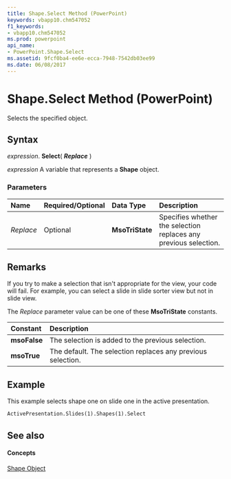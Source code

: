 ```yaml
---
title: Shape.Select Method (PowerPoint)
keywords: vbapp10.chm547052
f1_keywords:
- vbapp10.chm547052
ms.prod: powerpoint
api_name:
- PowerPoint.Shape.Select
ms.assetid: 9fcf0ba4-ee6e-ecca-7948-7542db03ee99
ms.date: 06/08/2017
---
```



# Shape.Select Method (PowerPoint)

Selects the specified object.


## Syntax

 _expression_. **Select**( **_Replace_** )

 _expression_ A variable that represents a **Shape** object.


### Parameters



|**Name**|**Required/Optional**|**Data Type**|**Description**|
|:-----|:-----|:-----|:-----|
| _Replace_|Optional|**MsoTriState**|Specifies whether the selection replaces any previous selection.|

## Remarks

If you try to make a selection that isn't appropriate for the view, your code will fail. For example, you can select a slide in slide sorter view but not in slide view.

The  _Replace_ parameter value can be one of these **MsoTriState** constants.



|**Constant**|**Description**|
|:-----|:-----|
|**msoFalse**| The selection is added to the previous selection.|
|**msoTrue**|The default. The selection replaces any previous selection.|

## Example

This example selects shape one on slide one in the active presentation.


```vb
ActivePresentation.Slides(1).Shapes(1).Select
```


## See also


#### Concepts


[Shape Object](PowerPoint.Shape.md)


